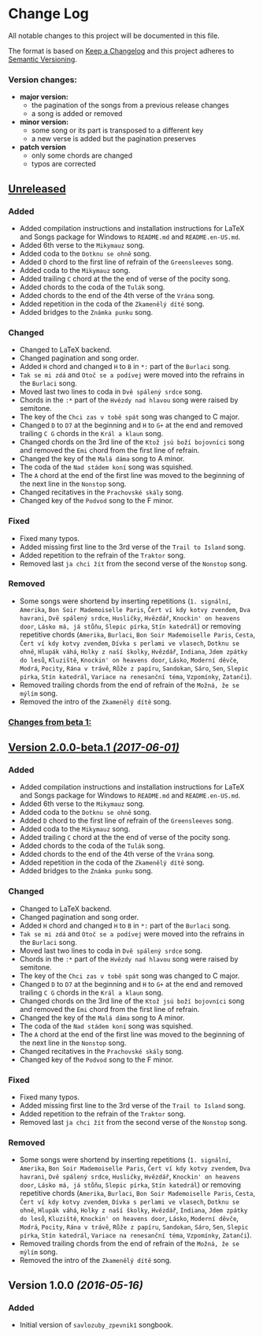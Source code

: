 # Change Log
All notable changes to this project will be documented in this file.

The format is based on [Keep a Changelog](http://keepachangelog.com/) 
and this project adheres to [Semantic Versioning](http://semver.org/).


### Version changes:
- **major version:**
  - the pagination of the songs from a previous release changes
  - a song is added or removed
- **minor version:**
  - some song or its part is transposed to a different key
  - a new verse is added but the pagination preserves
- **patch version**
  - only some chords are changed
  - typos are corrected 


## [Unreleased](https://github.com/kobylky/savlozuby_zpevnik1/compare/master...develop)


### Added

- Added compilation instructions and installation instructions for LaTeX and
  Songs package for Windows to `README.md` and `README.en-US.md`.
- Added 6th verse to the `Mikymauz` song.
- Added coda to the `Dotknu se ohně` song.
- Added `D` chord to the first line of refrain of the `Greensleeves` song.
- Added coda to the `Mikymauz` song.
- Added trailing `C` chord at the the end of verse of the pocity song.
- Added chords to the coda of the `Tulák` song.
- Added chords to the end of the 4th verse of the `Vrána` song.
- Added repetition in the coda of the `Zkamenělý dítě` song.
- Added bridges to the `Známka punku` song.


### Changed

- Changed to LaTeX backend.
- Changed pagination and song order.
- Added `H` chord and changed `H` to `B` in `*:` part of the `Burlaci` song.
- `Tak se mi zdá` and `Otoč se a podívej` were moved into the refrains in the
  `Burlaci` song.
- Moved last two lines to coda in `Dvě spálený srdce` song.
- Chords in the `:*` part of the `Hvězdy nad hlavou` song were raised by
  semitone.
- The key of the `Chci zas v tobě spát` song was changed to C major.
- Changed `D` to `D7` at the beginning and `H` to `G+` at the end and removed
  trailing `C G` chords in the `Král a klaun` song.
- Changed chords on the 3rd line of the `Ktož jsú boží bojovníci` song and
  removed the `Emi` chord from the first line of refrain.
- Changed the key of the `Malá dáma` song to A minor.
- The coda of the `Nad stádem koní` song was squished.
- The `A` chord at the end of the first line was moved to the beginning of the
  next line in the `Nonstop` song.
- Changed recitatives in the `Prachovské skály` song.
- Changed key of the `Podvod` song to the F minor. 


### Fixed

- Fixed many typos.
- Added missing first line to the 3rd verse of the `Trail to Island` song.
- Added repetition to the refrain of the `Traktor` song.
- Removed last `ja chci žít` from the second verse of the `Nonstop` song.


### Removed

- Some songs were shortend by inserting repetitions (`1. signální`, `Amerika`,
  `Bon Soir Mademoiselle Paris`, `Čert ví kdy kotvy zvendem`, `Dva havrani`,
  `Dvě spálený srdce`, `Husličky`, `Hvězdář`, `Knockin' on heavens door`,
  `Lásko má, já stůňu`, `Slepic pírka`, `Stín katedrál`) or removing repetitive
  chords (`Amerika`, `Burlaci`, `Bon Soir Mademoiselle Paris`, `Cesta`, `Čert
  ví kdy kotvy zvendem`, `Dívka s perlami ve vlasech`, `Dotknu se ohně`,
  `Hlupák váhá`, `Holky z naší školky`, `Hvězdář`, `Indiana`, `Jdem zpátky do
  lesů`, `Kluziště`, `Knockin' on heavens door`, `Lásko`, `Moderní děvče`,
  `Modrá`, `Pocity`, `Rána v trávě`, `Růže z papíru`, `Sandokan`, `Sáro`,
  `Sen`, `Slepic pírka`, `Stín katedrál`, `Variace na renesanční téma`,
  `Vzpomínky`, `Zatanči`).
- Removed trailing chords from the end of refrain of the `Možná, že se mýlím`
  song.
- Removed the intro of the `Zkamenělý dítě` song.

### [Changes from beta 1:](https://github.com/kobylky/savlozuby_zpevnik1/compare/v2.0.0-beta.1...develop)


## [Version 2.0.0-beta.1 *(2017-06-01)*](https://github.com/kobylky/savlozuby_zpevnik1/compare/v1.0.0...v2.0.0-beta.1)

### Added
- Added compilation instructions and installation instructions for LaTeX and
  Songs package for Windows to `README.md` and `README.en-US.md`.
- Added 6th verse to the `Mikymauz` song.
- Added coda to the `Dotknu se ohně` song.
- Added `D` chord to the first line of refrain of the `Greensleeves` song.
- Added coda to the `Mikymauz` song.
- Added trailing `C` chord at the the end of verse of the pocity song.
- Added chords to the coda of the `Tulák` song.
- Added chords to the end of the 4th verse of the `Vrána` song.
- Added repetition in the coda of the `Zkamenělý dítě` song.
- Added bridges to the `Známka punku` song.

### Changed
- Changed to LaTeX backend.
- Changed pagination and song order.
- Added `H` chord and changed `H` to `B` in `*:` part of the `Burlaci` song.
- `Tak se mi zdá` and `Otoč se a podívej` were moved into the refrains in the
  `Burlaci` song.
- Moved last two lines to coda in `Dvě spálený srdce` song.
- Chords in the `:*` part of the `Hvězdy nad hlavou` song were raised by
  semitone.
- The key of the `Chci zas v tobě spát` song was changed to C major.
- Changed `D` to `D7` at the beginning and `H` to `G+` at the end and removed
  trailing `C G` chords in the `Král a klaun` song.
- Changed chords on the 3rd line of the `Ktož jsú boží bojovníci` song and
  removed the `Emi` chord from the first line of refrain.
- Changed the key of the `Malá dáma` song to A minor.
- The coda of the `Nad stádem koní` song was squished.
- The `A` chord at the end of the first line was moved to the beginning of the
  next line in the `Nonstop` song.
- Changed recitatives in the `Prachovské skály` song.
- Changed key of the `Podvod` song to the F minor. 

### Fixed
- Fixed many typos.
- Added missing first line to the 3rd verse of the `Trail to Island` song.
- Added repetition to the refrain of the `Traktor` song.
- Removed last `ja chci žít` from the second verse of the `Nonstop` song.

### Removed
- Some songs were shortend by inserting repetitions (`1. signální`, `Amerika`,
  `Bon Soir Mademoiselle Paris`, `Čert ví kdy kotvy zvendem`, `Dva havrani`,
  `Dvě spálený srdce`, `Husličky`, `Hvězdář`, `Knockin' on heavens door`,
  `Lásko má, já stůňu`, `Slepic pírka`, `Stín katedrál`) or removing repetitive
  chords (`Amerika`, `Burlaci`, `Bon Soir Mademoiselle Paris`, `Cesta`, `Čert
  ví kdy kotvy zvendem`, `Dívka s perlami ve vlasech`, `Dotknu se ohně`,
  `Hlupák váhá`, `Holky z naší školky`, `Hvězdář`, `Indiana`, `Jdem zpátky do
  lesů`, `Kluziště`, `Knockin' on heavens door`, `Lásko`, `Moderní děvče`,
  `Modrá`, `Pocity`, `Rána v trávě`, `Růže z papíru`, `Sandokan`, `Sáro`,
  `Sen`, `Slepic pírka`, `Stín katedrál`, `Variace na renesanční téma`,
  `Vzpomínky`, `Zatanči`).
- Removed trailing chords from the end of refrain of the `Možná, že se mýlím`
  song.
- Removed the intro of the `Zkamenělý dítě` song.


## Version 1.0.0 *(2016-05-16)*

### Added
- Initial version of `savlozuby_zpevnik1` songbook.

